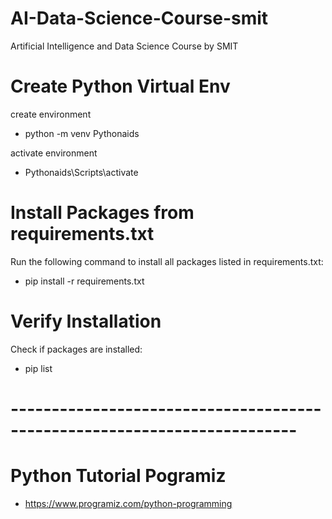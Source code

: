 # AI-Data-Science-Course-smit
Artificial Intelligence and Data Science Course by SMIT


# Create Python Virtual Env 
create environment
- python -m venv Pythonaids  

activate environment
- Pythonaids\Scripts\activate


# Install Packages from requirements.txt
Run the following command to install all packages listed in requirements.txt:
- pip install -r requirements.txt



# Verify Installation
Check if packages are installed:
- pip list


# -------------------------------------------------------------------------

# Python Tutorial Pogramiz
- https://www.programiz.com/python-programming